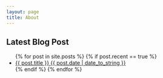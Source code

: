 ```yaml
---
layout: page
title: About
---
```


<!-- Hey, I'm Abhishek Kumar, an undergraduate computer science major at the University of California, San Diego. I write about programming here and showcase my personal projects which can be found on [Github](https://github.com/TheAbhiKumar). -->

<div class="grid">
    <!-- <section class="small grid__col grid__col--3-of-6"> -->
    <!-- <section class="small grid__col grid__col--6-of-6"> -->
  <!-- <section class="grid__col  grid__col--2-of-6"> -->
  <!-- </section>     -->
    <!-- <section class="grid__col  grid__col--2-of-6"> -->
    <section class="grid__col">
        <h2 class="latest">Latest Blog Post</h2>
        <ul class="unl posts__list">
        {% for post in site.posts %}
            {% if post.recent == true %}
          <li class="o--p">
            <a class="a--plain" href="{{ post.url }}">
              <span class="o--b beta o--z">{{ post.title }}</span>
              <!-- <span class="meta delta o--b">{{ post.date | pretty }}</span> -->
              <span class="meta delta o--b">{{ post.date | date_to_string }}</span> 
            </a>
          </li>
          {% endif %}
        {% endfor %}
        </ul>
    </section>

  <!-- <section class="grid__col  grid__col--2-of-6"> -->
  <!-- </section>   -->
<!--     <section class="small grid__col grid__col--3-of-6">
        <h2 class="latest">Featured Project</h2>
        <ul class="unl posts__list">
        {% for post in site.posts %}
            {% if post.categories contains 'projects'%}
                {% if post.feature == yes %}
          <li class="o--p">
            <a class="a--plain" href="{{ post.url }}">
              <span class="o--b beta o--z">{{ post.title }}</span>
              <span class="meta delta o--b">{{ post.language }}</span>
            </a>
          </li>
                {% endif %}
          {% endif %}
        {% endfor %}
        </ul>
    </section> -->
</div>
